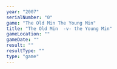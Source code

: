 ```yaml
---
year: "2007"
serialNumber: "0" 
game: "The Old Min The Young Min"
title: "The Old Min  -v- the Young Min"
gameLocation: ""
gameDate: ""
result: ""
resultType: ""
type: "game"
---
```

